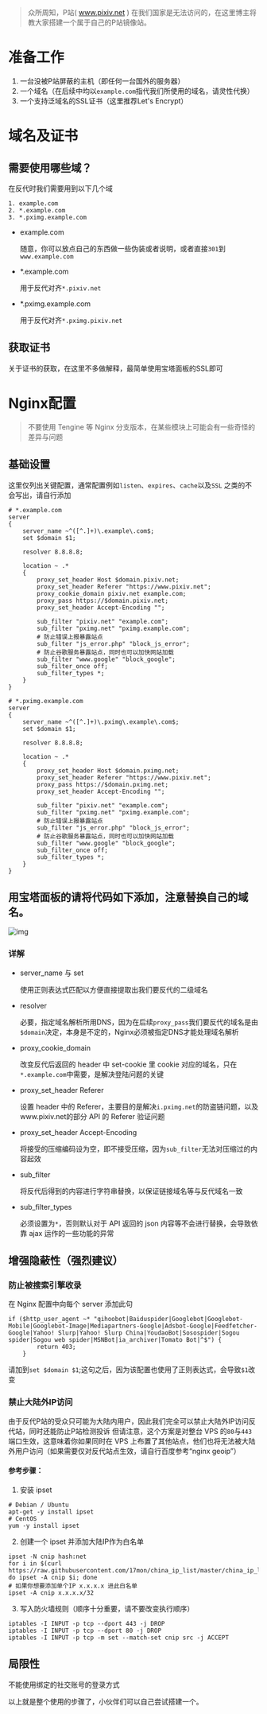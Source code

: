 > 众所周知，P站( www.pixiv.net ) 在我们国家是无法访问的，在这里博主将教大家搭建一个属于自己的P站镜像站。

# 准备工作
1. 一台没被P站屏蔽的主机（即任何一台国外的服务器）
2. 一个域名（在后续中均以`example.com`指代我们所使用的域名，请灵性代换）
3. 一个支持泛域名的SSL证书（这里推荐Let's Encrypt）
# 域名及证书
## 需要使用哪些域？
在反代时我们需要用到以下几个域
```
1. example.com
2. *.example.com
3. *.pximg.example.com
```

- example.com

   随意，你可以放点自己的东西做一些伪装或者说明，或者直接`301`到`www.example.com`
   
- *.example.com

   用于反代对齐`*.pixiv.net`

- *.pximg.example.com

   用于反代对齐`*.pximg.pixiv.net`
   
## 获取证书
关于证书的获取，在这里不多做解释，最简单使用宝塔面板的SSL即可
# Nginx配置
> 不要使用 Tengine 等 Nginx 分支版本，在某些模块上可能会有一些奇怪的差异与问题

## 基础设置
这里仅列出关键配置，通常配置例如`listen`、`expires`、`cache`以及`SSL` 之类的不会写出，请自行添加
```
# *.example.com
server
{
    server_name ~^([^.]+)\.example\.com$;
    set $domain $1;

    resolver 8.8.8.8;

    location ~ .*
    {
        proxy_set_header Host $domain.pixiv.net;
        proxy_set_header Referer "https://www.pixiv.net";
        proxy_cookie_domain pixiv.net example.com;
        proxy_pass https://$domain.pixiv.net;
        proxy_set_header Accept-Encoding "";

        sub_filter "pixiv.net" "example.com";
        sub_filter "pximg.net" "pximg.example.com";
        # 防止错误上报暴露站点
        sub_filter "js_error.php" "block_js_error";
        # 防止谷歌服务暴露站点，同时也可以加快网站加载
        sub_filter "www.google" "block_google";
        sub_filter_once off;
        sub_filter_types *;
    }
}

# *.pximg.example.com
server
{
    server_name ~^([^.]+)\.pximg\.example\.com$;
    set $domain $1;

    resolver 8.8.8.8;

    location ~ .*
    {
        proxy_set_header Host $domain.pximg.net;
        proxy_set_header Referer "https://www.pixiv.net";
        proxy_pass https://$domain.pximg.net;
        proxy_set_header Accept-Encoding "";

        sub_filter "pixiv.net" "example.com";
        sub_filter "pximg.net" "pximg.example.com";
        # 防止错误上报暴露站点
        sub_filter "js_error.php" "block_js_error";
        # 防止谷歌服务暴露站点，同时也可以加快网站加载
        sub_filter "www.google" "block_google";
        sub_filter_once off;
        sub_filter_types *;
    }
}
```

## 用宝塔面板的请将代码如下添加，注意替换自己的域名。
![img](https://r.photo.store.qq.com/psb?/V11ZWwHn4UJDQ6/co.FOp9WyfTfy*gEmhfQ.Cxn4v50W5zXuxswdeT7Ue8!/r/dL8AAAAAAAAA)
### 详解
- server_name 与 set

  使用正则表达式匹配以方便直接提取出我们要反代的二级域名
  
- resolver

  必要，指定域名解析所用DNS，因为在后续`proxy_pass`我们要反代的域名是由`$domain`决定，本身是不定的，Nginx必须被指定DNS才能处理域名解析
  
- proxy_cookie_domain

  改变反代后返回的 header 中 set-cookie 里 cookie 对应的域名，只在`*.example.com`中需要，是解决登陆问题的关键
  
- proxy_set_header Referer

  设置 header 中的 Referer，主要目的是解决`i.pximg.net`的防盗链问题，以及www.pixiv.net的部分 API 的 Referer 验证问题
  
- proxy_set_header Accept-Encoding

  将接受的压缩编码设为空，即不接受压缩，因为`sub_filter`无法对压缩过的内容起效
  
- sub_filter
  
    将反代后得到的内容进行字符串替换，以保证链接域名等与反代域名一致
    
- sub_filter_types
  
    必须设置为`*`，否则默认对于 API 返回的 json 内容等不会进行替换，会导致依靠 ajax 运作的一些功能的异常
    
## 增强隐蔽性（强烈建议）
### 防止被搜索引擎收录
在 Nginx 配置中向每个 server 添加此句
  
```
if ($http_user_agent ~* "qihoobot|Baiduspider|Googlebot|Googlebot-Mobile|Googlebot-Image|Mediapartners-Google|Adsbot-Google|Feedfetcher-Google|Yahoo! Slurp|Yahoo! Slurp China|YoudaoBot|Sosospider|Sogou spider|Sogou web spider|MSNBot|ia_archiver|Tomato Bot|^$") {  
        return 403;
    } 
```

请加到`set $domain $1`;这句之后，因为该配置也使用了正则表达式，会导致`$1`改变

### 禁止大陆外IP访问
由于反代P站的受众只可能为大陆内用户，因此我们完全可以禁止大陆外IP访问反代站，同时还能防止P站检测投诉
但请注意，这个方案是对整台 VPS 的`80`与`443`端口生效，这意味着你如果同时在 VPS 上布置了其他站点，他们也将无法被大陆外用户访问（如果需要仅对反代站点生效，请自行百度参考“nginx geoip”）
#### 参考步骤：
1. 安装 ipset

```
# Debian / Ubuntu
apt-get -y install ipset
# CentOS
yum -y install ipset
```

2. 创建一个 ipset 并添加大陆IP作为白名单

```
ipset -N cnip hash:net
for i in $(curl https://raw.githubusercontent.com/17mon/china_ip_list/master/china_ip_list.txt); do ipset -A cnip $i; done
# 如果你想要添加单个IP x.x.x.x 进此白名单
ipset -A cnip x.x.x.x/32
```

3. 写入防火墙规则（顺序十分重要，请不要改变执行顺序）

```
iptables -I INPUT -p tcp --dport 443 -j DROP
iptables -I INPUT -p tcp --dport 80 -j DROP
iptables -I INPUT -p tcp -m set --match-set cnip src -j ACCEPT
```

## 局限性
不能使用绑定的社交账号的登录方式

以上就是整个使用的步骤了，小伙伴们可以自己尝试搭建一个。
